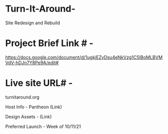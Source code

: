 # Turn-It-Around-
Site Redesign and Rebuild 

# Project Brief Link # - 
https://docs.google.com/document/d/1ugkjEZyDsu4eNkVzg1C5lBoMLBVMVdV-hDJn7Y8Pe9A/edit#

# Live site URL# - 
turnitaround.org 

Host Info - Pantheon (Link)  

Design Assets - (Link)

Preferred Launch - Week of 10/11/21  
